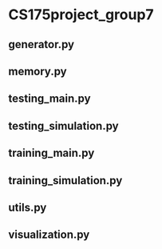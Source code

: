 # CS175project_group7
## generator.py
## memory.py
## testing_main.py
## testing_simulation.py
## training_main.py
## training_simulation.py
## utils.py
## visualization.py
